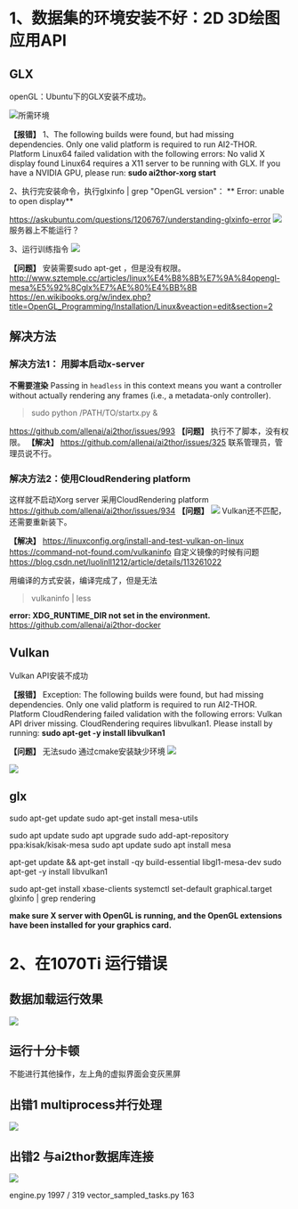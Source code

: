 # 1、数据集的环境安装不好：2D 3D绘图应用API

## GLX 
openGL：Ubuntu下的GLX安装不成功。

![所需环境](https://raw.githubusercontent.com/LIUQI-creat/pic/main/require.jpg)

**【报错】**
1、The following builds were found, but had missing dependencies. Only one valid platform is required to run AI2-THOR.
Platform Linux64 failed validation with the following errors: No valid X display found
  Linux64 requires a X11 server to be running with GLX. If you have a NVIDIA GPU, please run: **sudo ai2thor-xorg start**

2、执行完安装命令，执行glxinfo | grep "OpenGL version"：
** Error: unable to open display**

https://askubuntu.com/questions/1206767/understanding-glxinfo-error
![](https://raw.githubusercontent.com/LIUQI-creat/pic/main/20221104100813.png)
服务器上不能运行？

3、运行训练指令
![](https://raw.githubusercontent.com/LIUQI-creat/pic/main/20221104102343.png)

**【问题】**
安装需要sudo apt-get ，但是没有权限。
http://www.sztemple.cc/articles/linux%E4%B8%8B%E7%9A%84opengl-mesa%E5%92%8Cglx%E7%AE%80%E4%BB%8B
https://en.wikibooks.org/w/index.php?title=OpenGL_Programming/Installation/Linux&veaction=edit&section=2

##  解决方法
### 解决方法1： 用脚本启动x-server
**不需要渲染**
Passing in `headless` in this context means you want a controller without actually rendering any frames (i.e., a metadata-only controller).

> sudo python /PATH/TO/startx.py &

https://github.com/allenai/ai2thor/issues/993
**【问题】**
执行不了脚本，没有权限。
**【解决】**
https://github.com/allenai/ai2thor/issues/325
联系管理员，管理员说不行。

### 解决方法2：使用CloudRendering platform
这样就不启动Xorg server
采用CloudRendering platform
https://github.com/allenai/ai2thor/issues/934
**【问题】**
![](https://raw.githubusercontent.com/LIUQI-creat/pic/main/20221104115444.png)
Vulkan还不匹配，还需要重新装下。

**【解决】**
https://linuxconfig.org/install-and-test-vulkan-on-linux
https://command-not-found.com/vulkaninfo
自定义镜像的时候有问题
https://blog.csdn.net/luolinll1212/article/details/113261022

用编译的方式安装，编译完成了，但是无法

> vulkaninfo | less

**error: XDG_RUNTIME_DIR not set in the environment.**
https://github.com/allenai/ai2thor-docker


## Vulkan
Vulkan API安装不成功

**【报错】**
Exception: The following builds were found, but had missing dependencies. Only one valid platform is required to run AI2-THOR.
Platform CloudRendering failed validation with the following errors: Vulkan API driver missing.
  CloudRendering requires libvulkan1. Please install by running: **sudo apt-get -y install libvulkan1**

**【问题】**
无法sudo
通过cmake安装缺少环境
![](https://raw.githubusercontent.com/LIUQI-creat/pic/main/20221028111015.png)


![](https://raw.githubusercontent.com/LIUQI-creat/pic/main/20221101143106.png)


## glx
sudo apt-get update
sudo apt-get install mesa-utils

sudo apt update
sudo apt upgrade
sudo add-apt-repository ppa:kisak/kisak-mesa
sudo apt update
sudo apt install mesa

apt-get update && apt-get install -qy build-essential libgl1-mesa-dev
sudo apt-get -y install libvulkan1

sudo apt-get install xbase-clients
systemctl set-default graphical.target
glxinfo | grep rendering


**make sure X server with OpenGL is running, and the OpenGL extensions have been installed for your graphics card.**


# 2、在1070Ti 运行错误
## 数据加载运行效果
![](https://raw.githubusercontent.com/LIUQI-creat/pic/main/%E5%BE%AE%E4%BF%A1%E5%9B%BE%E7%89%87_20221103200240.jpg)
## 运行十分卡顿
不能进行其他操作，左上角的虚拟界面会变灰黑屏
## 出错1  multiprocess并行处理
![](https://raw.githubusercontent.com/LIUQI-creat/pic/main/20221103195751.png)
## 出错2  与ai2thor数据库连接
![](https://raw.githubusercontent.com/LIUQI-creat/pic/main/1bfa04b032597b2d95755d1d6fe1afe.jpg)








engine.py    1997      / 319
vector_sampled_tasks.py           163


<!--stackedit_data:
eyJoaXN0b3J5IjpbLTEwODQ4OTMxNjgsLTEzMDkzNjc5NjUsLT
E3MzA5MzczNDEsMjU1Mzk2NjUxLC04NDczMjgwMTIsLTExNTI5
ODU2NiwtNjk3OTEyMDIzLC0xMTI1NDA2MTY2LC01MzU5Mzk0NT
UsLTE4NDkyMzYwMDMsMTkzMDUzNTIyMyw3NTI2NTkyNjEsMTU4
NTc3NzM0MywxNDcwNTM3NDE3LDIxMjAzODk5NzEsNTI5ODkxNz
I4LC0xODcyMDYwNjM0LDE2NzM5ODMwMTAsLTIwNTAyMzYwMSwt
MjA1Nzc5NDY5NF19
-->